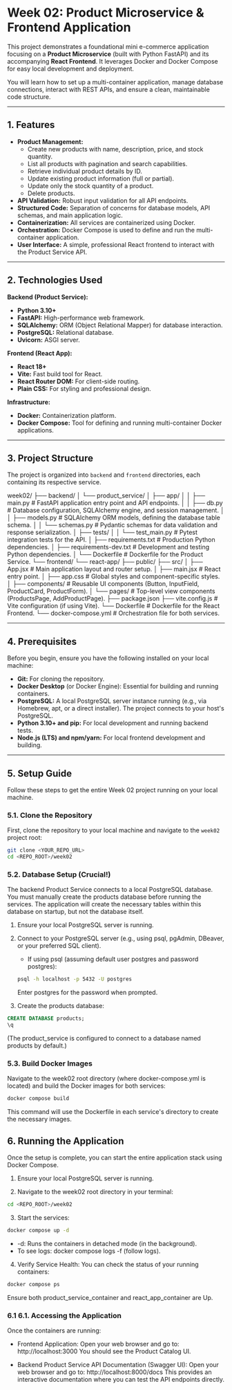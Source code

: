 # Week 02: Product Microservice & Frontend Application

This project demonstrates a foundational mini e-commerce application focusing on a **Product Microservice** (built with Python FastAPI) and its accompanying **React Frontend**. It leverages Docker and Docker Compose for easy local development and deployment.

You will learn how to set up a multi-container application, manage database connections, interact with REST APIs, and ensure a clean, maintainable code structure.

---

## 1. Features

* **Product Management:**
    * Create new products with name, description, price, and stock quantity.
    * List all products with pagination and search capabilities.
    * Retrieve individual product details by ID.
    * Update existing product information (full or partial).
    * Update only the stock quantity of a product.
    * Delete products.
* **API Validation:** Robust input validation for all API endpoints.
* **Structured Code:** Separation of concerns for database models, API schemas, and main application logic.
* **Containerization:** All services are containerized using Docker.
* **Orchestration:** Docker Compose is used to define and run the multi-container application.
* **User Interface:** A simple, professional React frontend to interact with the Product Service API.

---

## 2. Technologies Used

**Backend (Product Service):**
* **Python 3.10+**
* **FastAPI:** High-performance web framework.
* **SQLAlchemy:** ORM (Object Relational Mapper) for database interaction.
* **PostgreSQL:** Relational database.
* **Uvicorn:** ASGI server.

**Frontend (React App):**
* **React 18+**
* **Vite:** Fast build tool for React.
* **React Router DOM:** For client-side routing.
* **Plain CSS:** For styling and professional design.

**Infrastructure:**
* **Docker:** Containerization platform.
* **Docker Compose:** Tool for defining and running multi-container Docker applications.

---

## 3. Project Structure

The project is organized into `backend` and `frontend` directories, each containing its respective service.

week02/
├── backend/
│   └── product_service/
│       ├── app/
│       │   ├── main.py        # FastAPI application entry point and API endpoints.
│       │   ├── db.py          # Database configuration, SQLAlchemy engine, and session management.
│       │   ├── models.py      # SQLAlchemy ORM models, defining the database table schema.
│       │   └── schemas.py     # Pydantic schemas for data validation and response serialization.
│       ├── tests/
│       │   └── test_main.py   # Pytest integration tests for the API.
│       ├── requirements.txt   # Production Python dependencies.
│       ├── requirements-dev.txt # Development and testing Python dependencies.
│       └── Dockerfile         # Dockerfile for the Product Service.
└── frontend/
    └── react-app/
    ├── public/
    ├── src/
    │   ├── App.jsx            # Main application layout and router setup.
    │   ├── main.jsx           # React entry point.
    │   ├── app.css            # Global styles and component-specific styles.
    │   ├── components/        # Reusable UI components (Button, InputField, ProductCard, ProductForm).
    │   └── pages/             # Top-level view components (ProductsPage, AddProductPage).
    ├── package.json
    ├── vite.config.js         # Vite configuration (if using Vite).
    └── Dockerfile             # Dockerfile for the React Frontend.
└── docker-compose.yml             # Orchestration file for both services.

---

## 4. Prerequisites

Before you begin, ensure you have the following installed on your local machine:

* **Git:** For cloning the repository.
* **Docker Desktop** (or Docker Engine): Essential for building and running containers.
* **PostgreSQL:** A local PostgreSQL server instance running (e.g., via Homebrew, apt, or a direct installer). The project connects to your host's PostgreSQL.
* **Python 3.10+ and pip:** For local development and running backend tests.
* **Node.js (LTS) and npm/yarn:** For local frontend development and building.

---

## 5. Setup Guide

Follow these steps to get the entire Week 02 project running on your local machine.

### 5.1. Clone the Repository

First, clone the repository to your local machine and navigate to the `week02` project root:

```bash
git clone <YOUR_REPO_URL>
cd <REPO_ROOT>/week02
```

### 5.2. Database Setup (Crucial!)

The backend Product Service connects to a local PostgreSQL database. You must manually create the products database before running the services. The application will create the necessary tables within this database on startup, but not the database itself.

1. Ensure your local PostgreSQL server is running.
2. Connect to your PostgreSQL server (e.g., using psql, pgAdmin, DBeaver, or your preferred SQL client).
    - If using psql (assuming default user postgres and password postgres):
    ```bash
    psql -h localhost -p 5432 -U postgres
    ```
    Enter postgres for the password when prompted.

3. Create the products database:
```sql
CREATE DATABASE products;
\q
```
(The product_service is configured to connect to a database named products by default.)

### 5.3. Build Docker Images

Navigate to the week02 root directory (where docker-compose.yml is located) and build the Docker images for both services:

```bash
docker compose build
```
This command will use the Dockerfile in each service's directory to create the necessary images.

## 6. Running the Application
Once the setup is complete, you can start the entire application stack using Docker Compose.

1. Ensure your local PostgreSQL server is running.

2. Navigate to the week02 root directory in your terminal:

```bash
cd <REPO_ROOT>/week02
```

3. Start the services:
```bash
docker compose up -d
```

- -d: Runs the containers in detached mode (in the background).
- To see logs: docker compose logs -f (follow logs).

4. Verify Service Health:
You can check the status of your running containers:

```bash
docker compose ps
```

Ensure both product_service_container and react_app_container are Up. 

### 6.1 6.1. Accessing the Application

Once the containers are running:

- Frontend Application: Open your web browser and go to:
    http://localhost:3000
    You should see the Product Catalog UI.

- Backend Product Service API Documentation (Swagger UI):
    Open your web browser and go to:
    http://localhost:8000/docs
    This provides an interactive documentation where you can test the API endpoints directly.

